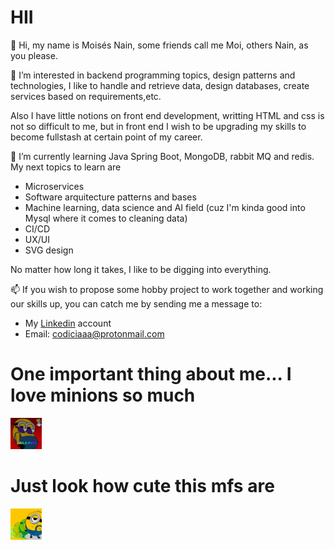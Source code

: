 # HII
👋 Hi, my name is Moisés Nain, some friends call me Moi, others Nain, as you please.

👀 I’m interested in backend programming topics, design patterns and technologies, I like
to handle and retrieve data, design databases, create services based on
requirements,etc. 

Also I have little notions on front end development, writting HTML and css is not
so difficult to me, but in front end I wish to be upgrading my skills to become
fullstash at certain point of my career.

🌱 I’m currently learning Java Spring Boot, MongoDB, rabbit MQ and redis. My next topics to learn are
- Microservices
- Software arquitecture patterns and bases
- Machine learning, data science and AI field (cuz I'm kinda good into Mysql where
  it comes to cleaning data)
- CI/CD
- UX/UI
- SVG design

No matter how long it takes, I like to be digging into everything.

📫 If you wish to propose some hobby project to work together and working our skills up, 
you can catch me by sending me a message to:

- My <a href="https://www.linkedin.com/in/mois%C3%A9s-nain-soto-guzm%C3%A1n-61455b239/">Linkedin</a> account 
- Email: codiciaaa@protonmail.com

# One important thing about me... I love minions so much

<img src="minion_dancing1.gif" style="width:50px; height:50px;">

# Just look how cute this mfs are

<img src="minion_dancing2.gif" style="width:50px; height:50px;">


<!---
soynain/soynain is a ✨ special ✨ repository because its `README.md` (this file) appears on your GitHub profile.
You can click the Preview link to take a look at your changes.
--->
